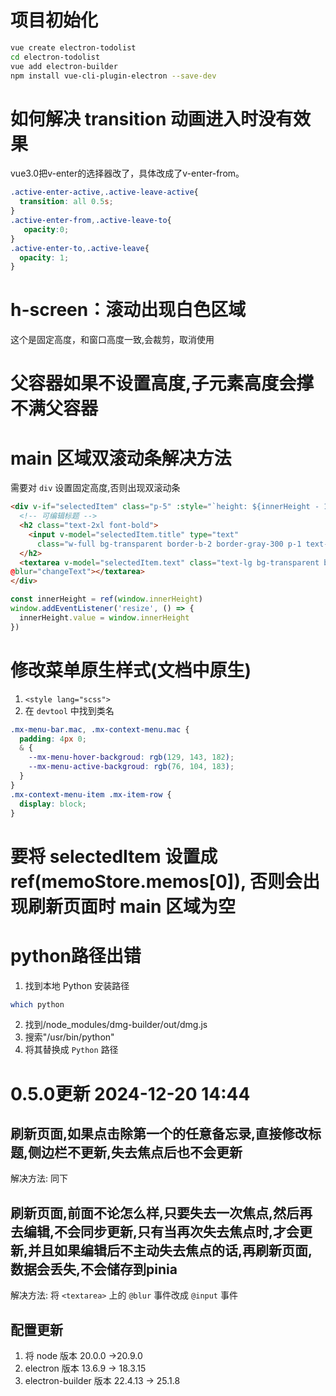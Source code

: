# 项目初始化
``` bash
vue create electron-todolist
cd electron-todolist
vue add electron-builder
npm install vue-cli-plugin-electron --save-dev
```

# 如何解决 transition 动画进入时没有效果
vue3.0把v-enter的选择器改了，具体改成了v-enter-from。
``` css
.active-enter-active,.active-leave-active{
  transition: all 0.5s;
}
.active-enter-from,.active-leave-to{
   opacity:0;
}
.active-enter-to,.active-leave{
  opacity: 1;
}
```

# h-screen：滚动出现白色区域
这个是固定高度，和窗口高度一致,会裁剪，取消使用

# 父容器如果不设置高度,子元素高度会撑不满父容器

# main 区域双滚动条解决方法
需要对 `div` 设置固定高度,否则出现双滚动条
``` html
<div v-if="selectedItem" class="p-5" :style="`height: ${innerHeight - 100}px;`">
  <!-- 可编辑标题 -->
  <h2 class="text-2xl font-bold">
    <input v-model="selectedItem.title" type="text"
      class="w-full bg-transparent border-b-2 border-gray-300 p-1 text-2xl font-bold outline-none" />
  </h2>
  <textarea v-model="selectedItem.text" class="text-lg bg-transparent border-b-2 border-gray-300 p-1 text-lg outline-none w-full h-full"  
@blur="changeText"></textarea>
</div>
```
``` javascript
const innerHeight = ref(window.innerHeight)
window.addEventListener('resize', () => {
  innerHeight.value = window.innerHeight
})
```


# 修改菜单原生样式(文档中原生)
1. `<style lang="scss">`
2. 在 `devtool` 中找到类名
  ``` scss
  .mx-menu-bar.mac, .mx-context-menu.mac {
    padding: 4px 0;
    & {
      --mx-menu-hover-backgroud: rgb(129, 143, 182);
      --mx-menu-active-backgroud: rgb(76, 104, 183);
    }
  }
  .mx-context-menu-item .mx-item-row {
    display: block;
  }
  ```

# 要将 selectedItem 设置成 ref(memoStore.memos[0]), 否则会出现刷新页面时 main 区域为空


# python路径出错
1. 找到本地 Python 安装路径 
``` bash
which python 
```
2. 找到/node_modules/dmg-builder/out/dmg.js
3. 搜索"/usr/bin/python" 
4. 将其替换成 `Python` 路径




# 0.5.0更新 2024-12-20 14:44
## 刷新页面,如果点击除第一个的任意备忘录,直接修改标题,侧边栏不更新,失去焦点后也不会更新
解决方法: 同下


## 刷新页面,前面不论怎么样,只要失去一次焦点,然后再去编辑,不会同步更新,只有当再次失去焦点时,才会更新,并且如果编辑后不主动失去焦点的话,再刷新页面,数据会丢失,不会储存到pinia
解决方法: 将 `<textarea>` 上的 `@blur` 事件改成 `@input` 事件

## 配置更新
1. 将 node 版本 20.0.0 ->20.9.0
2. electron 版本 13.6.9 -> 18.3.15
3. electron-builder 版本 22.4.13 -> 25.1.8